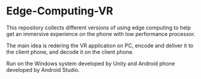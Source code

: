 # Edge-Computing-VR
This repository collects different versions of using edge computing to help get an immersive experience on the phone with low performance processor. 

The main idea is redering the VR application on PC, encode and deliver it to the client phone, and decode it on the client phone. 

Run on the Windows system developed by Unity and Android phone developed by Android Studio. 
